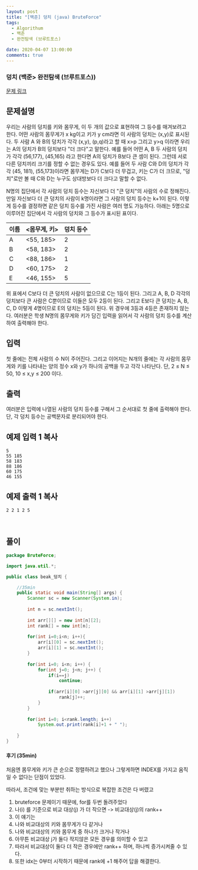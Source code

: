 ```yaml
---
layout: post
title: "[백준] 덩치 (java) BruteForce"
tags:
  - Algorithum
  - 백준
  - 완전탐색 (브루트포스)

date: 2020-04-07 13:00:00
comments: true
---
```




###   덩치 (백준> 완전탐색 (브루트포스))

[문제 링크](https://www.acmicpc.net/problem/7568 )

## 문제설명

우리는 사람의 덩치를 키와 몸무게, 이 두 개의 값으로 표현하여 그 등수를 매겨보려고 한다. 어떤 사람의 몸무게가 x kg이고 키가 y cm라면 이 사람의 덩치는 (x,y)로 표시된다. 두 사람 A 와 B의 덩치가 각각 (x,y), (p,q)라고 할 때 x>p 그리고 y>q 이라면 우리는 A의 덩치가 B의 덩치보다 "더 크다"고 말한다. 예를 들어 어떤 A, B 두 사람의 덩치가 각각 (56,177), (45,165) 라고 한다면 A의 덩치가 B보다 큰 셈이 된다. 그런데 서로 다른 덩치끼리 크기를 정할 수 없는 경우도 있다. 예를 들어 두 사람 C와 D의 덩치가 각각 (45, 181), (55,173)이라면 몸무게는 D가 C보다 더 무겁고, 키는 C가 더 크므로, "덩치"로만 볼 때 C와 D는 누구도 상대방보다 더 크다고 말할 수 없다.

N명의 집단에서 각 사람의 덩치 등수는 자신보다 더 "큰 덩치"의 사람의 수로 정해진다. 만일 자신보다 더 큰 덩치의 사람이 k명이라면 그 사람의 덩치 등수는 k+1이 된다. 이렇게 등수를 결정하면 같은 덩치 등수를 가진 사람은 여러 명도 가능하다. 아래는 5명으로 이루어진 집단에서 각 사람의 덩치와 그 등수가 표시된 표이다.

| 이름 | <몸무게, 키> | 덩치 등수 |
| ---- | ------------ | --------- |
| A    | <55, 185>    | 2         |
| B    | <58, 183>    | 2         |
| C    | <88, 186>    | 1         |
| D    | <60, 175>    | 2         |
| E    | <46, 155>    | 5         |

위 표에서 C보다 더 큰 덩치의 사람이 없으므로 C는 1등이 된다. 그리고 A, B, D 각각의 덩치보다 큰 사람은 C뿐이므로 이들은 모두 2등이 된다. 그리고 E보다 큰 덩치는 A, B, C, D 이렇게 4명이므로 E의 덩치는 5등이 된다. 위 경우에 3등과 4등은 존재하지 않는다. 여러분은 학생 N명의 몸무게와 키가 담긴 입력을 읽어서 각 사람의 덩치 등수를 계산하여 출력해야 한다.

## 입력

첫 줄에는 전체 사람의 수 N이 주어진다. 그리고 이어지는 N개의 줄에는 각 사람의 몸무게와 키를 나타내는 양의 정수 x와 y가 하나의 공백을 두고 각각 나타난다. 단, 2 ≤ N ≤ 50, 10 ≤ x,y ≤ 200 이다.

## 출력

여러분은 입력에 나열된 사람의 덩치 등수를 구해서 그 순서대로 첫 줄에 출력해야 한다. 단, 각 덩치 등수는 공백문자로 분리되어야 한다.

## 예제 입력 1 복사

```
5
55 185
58 183
88 186
60 175
46 155
```

## 예제 출력 1 복사

```
2 2 1 2 5
```

<br>

## 풀이

```java
package BruteForce;

import java.util.*;

public class beak_덩치 {

	//35min
	public static void main(String[] args) {
		Scanner sc = new Scanner(System.in);
		
		int n = sc.nextInt();
		
		int arr[][] = new int[n][2];
		int rank[] = new int[n];
		
		for(int i=0;i<n; i++){
			arr[i][0] = sc.nextInt();
			arr[i][1] = sc.nextInt();
		}
	
		for(int i=0; i<n; i++) {
			for(int j=0; j<n; j++) {
				if(i==j)
					continue;
				
				if(arr[i][0] >arr[j][0] && arr[i][1] >arr[j][1])
					rank[j]++;
			}
		}
		
		for(int i=0; i<rank.length; i++)
			System.out.print(rank[i]+1 + " ");
		
	}
}

```

#### 후기 (35min)

처음엔 몸무게와 키가 큰 순으로 정렬하려고 했으나 그렇게하면 INDEX를 가지고 움직일 수 없다는 단점이 있었다. <br>

따라서, 조건에 맞는 부분만 취하는 방식으로 복잡한 조건은 다 버렸고

1. bruteforce 문제이기 때문에, for를 두번 돌려주었다
2. 나(i) 를 기준으로 비교 대상(j) 가 더 작으면 -> 비교대상(j)의 rank++
3. 이 얘기는 
4. 나와 비교대상의 키와 몸무게가 다 같거나
5. 나와 비교대상의 키와 몸무게 중 하나가 크거나 작거나
6. 아무튼 비교대상 j가 둘다 작지않은 모든 경우를 의미할 수 있고
7. 따라서 비교대상이 둘다 더 작은 경우에만 rank++ 하며, 하나씩 증가시켜줄 수 있다.
8. 또한 idx는 0부터 시작하기 때문에 rank에 +1 해주어 답을 해결한다.